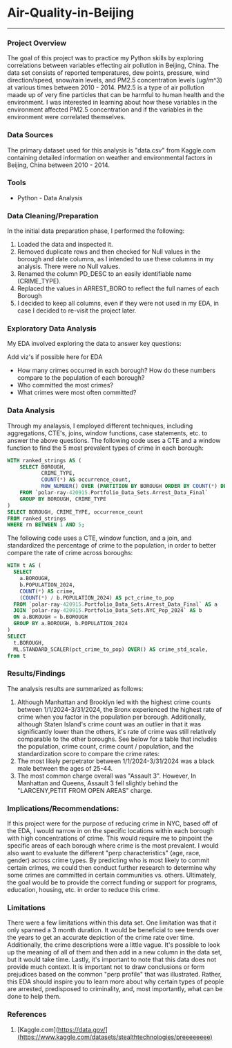 # Air-Quality-in-Beijing

---

### Project Overview

The goal of this project was to practice my Python skills by exploring correlations between variables effecting air pollution in Beijing, China. The data set consists of reported temperatures, dew points, pressure, wind direction/speed, snow/rain levels, and PM2.5 concentration levels (ug/m^3) at various times between 2010 - 2014. PM2.5 is a type of air pollution maade up of very fine particles that can be harmful to human health and the environment. I was interested in learning about how these variables in the environment affected PM2.5 concentration and if the variables in the environment were correlated themselves.

### Data Sources

The primary dataset used for this analysis is "data.csv" from Kaggle.com containing detailed information on weather and environmental factors in Beijing, China between 2010 - 2014.

### Tools

- Python - Data Analysis

### Data Cleaning/Preparation
In the initial data preparation phase, I performed the following:
1. Loaded the data and inspected it.
2. Removed duplicate rows and then checked for Null values in the borough and date columns, as I intended to use these columns in my analysis. There were no Null values.
3. Renamed the column PD_DESC to an easily identifiable name (CRIME_TYPE).
4. Replaced the values in ARREST_BORO to reflect the full names of each Borough
5. I decided to keep all columns, even if they were not used in my EDA, in case I decided to re-visit the project later.

### Exploratory Data Analysis

My EDA involved exploring the data to answer key questions:

Add viz's if possible here for EDA

- How many crimes occurred in each borough? How do these numbers compare to the population of each borough?
- Who committed the most crimes?
- What crimes were most often committed?

### Data Analysis

Through my analaysis, I employed different techniques, including aggregations, CTE's, joins, window functions, case statements, etc. to answer the above questions. The following code uses a CTE and a window function to find the 5 most prevalent types of crime in each borough:

```sql
WITH ranked_strings AS (
    SELECT BOROUGH,
           CRIME_TYPE,
           COUNT(*) AS occurrence_count,
           ROW_NUMBER() OVER (PARTITION BY BOROUGH ORDER BY COUNT(*) DESC) AS rn
    FROM `polar-ray-420915.Portfolio_Data_Sets.Arrest_Data_Final`
    GROUP BY BOROUGH, CRIME_TYPE
)
SELECT BOROUGH, CRIME_TYPE, occurrence_count
FROM ranked_strings
WHERE rn BETWEEN 1 AND 5;
```

The following code uses a CTE, window function, and a join, and standardized the percentage of crime to the population, in order to better compare the rate of crime across boroughs:

```sql
WITH t AS (
  SELECT
    a.BOROUGH,
    b.POPULATION_2024,
    COUNT(*) AS crime,
    (COUNT(*) / b.POPULATION_2024) AS pct_crime_to_pop
  FROM `polar-ray-420915.Portfolio_Data_Sets.Arrest_Data_Final` AS a
  JOIN `polar-ray-420915.Portfolio_Data_Sets.NYC_Pop_2024` AS b
  ON a.BOROUGH = b.BOROUGH
  GROUP BY a.BOROUGH, b.POPULATION_2024
)
SELECT
  t.BOROUGH,
  ML.STANDARD_SCALER(pct_crime_to_pop) OVER() AS crime_std_scale,
from t
```

### Results/Findings

The analysis results are summarized as follows:
1. Although Manhattan and Brooklyn led with the highest crime counts between 1/1/2024-3/31/2024, the Bronx experienced the highest rate of crime when you factor in the population per borough. Additionally, although Staten Island's crime count was an outlier in that it was significantly lower than the others, it's rate of crime was still relatively comparable to the other boroughs. See below for a table that includes the population, crime count, crime count / population, and the standardization score to compare the crime rates:
2. The most likely perpetrator between 1/1/2024-3/31/2024 was a black male between the ages of 25-44.
3. The most common charge overall was "Assault 3". However, In Manhattan and Queens, Assault 3 fell slightly behind the "LARCENY,PETIT FROM OPEN AREAS" charge.

### Implications/Recommendations:

If this project were for the purpose of reducing crime in NYC, based off of the EDA, I would narrow in on the specific locations within each borough with high concentrations of crime. This would require me to pinpoint the specific areas of each borough where crime is the most prevalent. I would also want to evaluate the different "perp characteristics" (age, race, gender) across crime types. By predicting who is most likely to commit certain crimes, we could then conduct further research to determine why some crimes are committed in certain communities vs. others. Ultimately, the goal would be to provide the correct funding or support for programs, education, housing, etc. in order to reduce this crime.

### Limitations

There were a few limitations within this data set. One limitation was that it only spanned a 3 month duration. It would be beneficial to see trends over the years to get an accurate depiction of the crime rate over time. Additionally, the crime descriptions were a little vague. It's possible to look up the meaning of all of them and then add in a new column in the data set, but it would take time. Lastly, it's important to note that this data does not provide much context. It is important not to draw conclusions or form prejudices based on the common "perp profile" that was illustrated. Rather, this EDA should inspire you to learn more about why certain types of people are arrested, predisposed to criminality, and, most importantly, what can be done to help them.

### References

1. [Kaggle.com](https://data.gov/](https://www.kaggle.com/datasets/stealthtechnologies/preeeeeeee)
